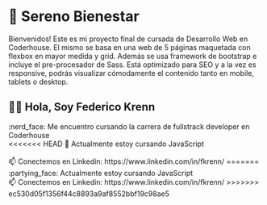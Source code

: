 # 🗻 Sereno Bienestar

Bienvenidos! Este es mi proyecto final de cursada de Desarrollo Web en Coderhouse. El mismo se basa en una web de 5 páginas maquetada con flexbox en mayor medida y grid. Además se usa framework de bootstrap e incluye el pre-procesador de Sass. Está optimizado para SEO y a la vez es responsive, podrás visualizar cómodamente el contenido tanto en mobile, tablets o desktop.


<h2> 🙋‍♂️ Hola, Soy Federico Krenn</h2>
:nerd_face: Me encuentro cursando la carrera de fullstrack developer en Coderhouse <br>
<<<<<<< HEAD
🌱 Actualmente estoy cursando JavaScript <br></br>
📫 Conectemos en Linkedin: https://www.linkedin.com/in/fkrenn/
=======
:partying_face: Actualmente estoy cursando JavaScript <br>
📫 Conectemos en Linkedin: https://www.linkedin.com/in/fkrenn/
>>>>>>> ec530d05f1356f44c8893a9af8552bbf19c98ae5
